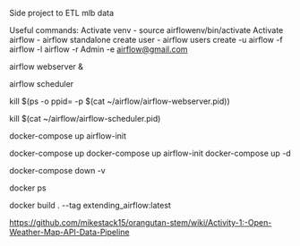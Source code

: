 Side project to ETL mlb data

Useful commands:
Activate venv - source airflowenv/bin/activate
Activate airflow - airflow standalone
create user - airflow users create -u airflow -f airflow -l airflow -r Admin -e airflow@gmail.com

airflow webserver &

airflow scheduler

kill $(ps -o ppid= -p $(cat ~/airflow/airflow-webserver.pid))

kill $(cat ~/airflow/airflow-scheduler.pid)

docker-compose up airflow-init

docker-compose up
docker-compose up airflow-init
docker-compose up -d

docker-compose down -v

docker ps

docker build . --tag extending_airflow:latest

https://github.com/mikestack15/orangutan-stem/wiki/Activity-1:-Open-Weather-Map-API-Data-Pipeline